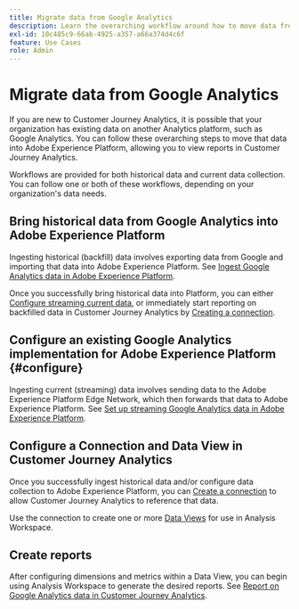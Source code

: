 ```yaml
---
title: Migrate data from Google Analytics
description: Learn the overarching workflow around how to move data from Google Analytics to Adobe Experience Platform, and viewing reports in Customer Journey Analytics.
exl-id: 10c485c9-66ab-4925-a357-a66a374d4c6f
feature: Use Cases
role: Admin
---
```

# Migrate data from Google Analytics

If you are new to Customer Journey Analytics, it is possible that your organization has existing data on another Analytics platform, such as Google Analytics. You can follow these overarching steps to move that data into Adobe Experience Platform, allowing you to view reports in Customer Journey Analytics.

Workflows are provided for both historical data and current data collection. You can follow one or both of these workflows, depending on your organization's data needs.

## Bring historical data from Google Analytics into Adobe Experience Platform

Ingesting historical (backfill) data involves exporting data from Google and importing that data into Adobe Experience Platform. See [Ingest Google Analytics data in Adobe Experience Platform](backfill.md).

Once you successfully bring historical data into Platform, you can either [Configure streaming current data](streaming.md), or immediately start reporting on backfilled data in Customer Journey Analytics by [Creating a connection](/help/connections/create-connection.md).

## Configure an existing Google Analytics implementation for Adobe Experience Platform {#configure}

Ingesting current (streaming) data involves sending data to the Adobe Experience Platform Edge Network, which then forwards that data to Adobe Experience Platform. See [Set up streaming Google Analytics data in Adobe Experience Platform](streaming.md).

## Configure a Connection and Data View in Customer Journey Analytics

Once you successfully ingest historical data and/or configure data collection to Adobe Experience Platform, you can [Create a connection](/help/connections/create-connection.md) to allow Customer Journey Analytics to reference that data.

Use the connection to create one or more [Data Views](/help/data-views/create-dataview.md) for use in Analysis Workspace.

## Create reports

After configuring dimensions and metrics within a Data View, you can begin using Analysis Workspace to generate the desired reports. See [Report on Google Analytics data in Customer Journey Analytics](report.md).
